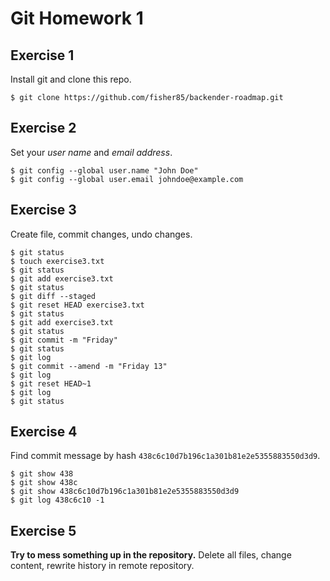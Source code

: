 # Git Homework 1

## Exercise 1

Install git and clone this repo.

    $ git clone https://github.com/fisher85/backender-roadmap.git

## Exercise 2

Set your _user name_ and _email address_.

    $ git config --global user.name "John Doe"
    $ git config --global user.email johndoe@example.com

## Exercise 3

Create file, commit changes, undo changes.

    $ git status
    $ touch exercise3.txt
    $ git status
    $ git add exercise3.txt
    $ git status
    $ git diff --staged
    $ git reset HEAD exercise3.txt
    $ git status
    $ git add exercise3.txt
    $ git status
    $ git commit -m "Friday"
    $ git status
    $ git log
    $ git commit --amend -m "Friday 13"
    $ git log
    $ git reset HEAD~1
    $ git log
    $ git status

## Exercise 4

Find commit message by hash `438c6c10d7b196c1a301b81e2e5355883550d3d9`.

    $ git show 438
    $ git show 438c
    $ git show 438c6c10d7b196c1a301b81e2e5355883550d3d9
    $ git log 438c6c10 -1

## Exercise 5

**Try to mess something up in the repository.** Delete all files, change content, rewrite history in remote repository.
